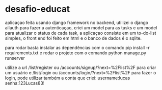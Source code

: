 # desafio-educat

aplicaçao feita usando django framework no backend, utilizei o django allauth para fazer a autenticaçao, criei um model para as tasks e um model para atualizar o status de cada task, a aplicaçao consiste em um to-do-list simples, o front end foi feito em html e o banco de dados é o sqlite.

para rodar basta instalar as dependências com o comando pip install -r requirements.txt e rodar o projeto com o comando python manage.py runserver

utilize a url /list/register ou /accounts/signup/?next=%2Flist%2F para criar um usuário e /list/login ou /accounts/login/?next=%2Flist%2F para fazer o login, pode utilizar também a conta que criei: username:lucas senha:123Lucas83!
